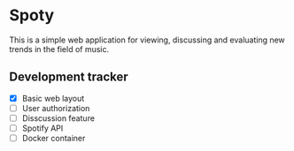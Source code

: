 # Spoty

This is a simple web application for viewing, discussing and evaluating new trends in the field of music.

## Development tracker

- [x] Basic web layout
- [ ] User authorization
- [ ] Disscussion feature
- [ ] Spotify API
- [ ] Docker container